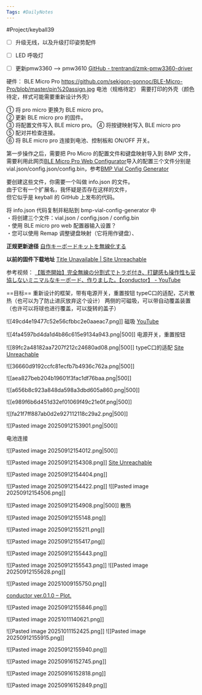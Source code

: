 ```yaml
---
Tags: #DailyNotes 
---
```


#Project/keyball39

- [ ] 升级无线，以及升级打印姿势配件
- [ ] LED 呼吸灯 
- [ ] 更新pmw3360 --> pmw3610 [GitHub - trentrand/zmk-pmw3360-driver](https://github.com/trentrand/zmk-pmw3360-driver)








硬件：
BLE Micro Pro https://github.com/sekigon-gonnoc/BLE-Micro-Pro/blob/master/pin%20assign.jpg
电池（规格待定）
需要打印的外壳（颜色待定，样式可能需要重新设计外壳）


① 将 pro micro 更换为 BLE micro pro。  
② 更新 BLE micro pro 的固件。  
③ 将配置文件写入 BLE  micro pro。 
④ 将按键映射写入 BLE micro pro  
⑤ 配对并检查连接。  
⑥ 将 BLE micro pro 连接到电池、控制板和 ON/OFF 开关。

第一步操作之后，需要把 Pro Micro 的配置文件和键盘映射导入到 BMP 文件，
需要利用此网页[BLE Micro Pro Web Configurator](https://sekigon-gonnoc.github.io/BLE-Micro-Pro-WebConfigurator/)导入的配置三个文件分别是vial.json/config.json/config.bin，参考[BMP Vial Config Generator](https://sekigon-gonnoc.github.io/bmp-vial-config-generator/)


要创建这些文件，你需要一个叫做 info.json 的文件。  
由于它有一个扩展名，我怀疑是否存在这样的文件，  
但它似乎是 keyball 的 GitHub 上发布的代码。

将 info.json 代码复制并粘贴到 bmp-vial-config-generator 中  
・将创建三个文件：vial.json / config.json / config.bin  
・使用 BLE micro pro web 配置器输入设置？  
・您可以使用 Remap 调整键盘映射（它将用作键盘）、




**正规更新途径** [自作キーボードキットを無線化する](https://sekigon-gonnoc.github.io/BLE-Micro-Pro/#/getting_started?id=%e3%83%95%e3%82%a1%e3%83%bc%e3%83%a0%e3%82%a6%e3%82%a7%e3%82%a2%e3%81%ae%e3%82%a2%e3%83%83%e3%83%97%e3%83%87%e3%83%bc%e3%83%88)

**以前的固件下载地址** [Title Unavailable \| Site Unreachable](https://remap-keys.app/catalog/k895xiCpsM5zlYZCPTEN/firmware)



参考视频：
[【販売開始】完全無線の分割式でトラボ付き、打鍵感も操作性も妥協しないミニマルなキーボード、作りました。【conductor】 - YouTube](https://www.youtube.com/watch?v=ZAK3P42RZeU)



==目标==
重新设计的框架，带有电源开关，重置按钮
typeC口的适配，芯片散热（也可以为了防止进灰放弃这个设计）
两侧的可磁吸，可以带自动覆盖装置（也许可以将球也进行覆盖，可以旋转的盖子）

![[49cd4e19477c52e56cfbbc2e0aaeac7.png]]
磁吸  [YouTube](https://www.youtube.com/watch?v=ERTrSdxieOo&t=715s)

![[4fa4597bd4da1d4b86c615e9134a943.png|500]] 
电源开关，重置按钮


![[89fc2a48182aa7207f212c24680ad08.png|500]]
typeC口的适配  [Site Unreachable](https://www.etsy.com/sg-en/listing/4314326372/wireless-keyball-hot-swappable-oled)

![[36660d9192ccfc81ecfb7b4936c762a.png|500]]

![[aea827beb204b19601f3fac1df76baa.png|500]]


![[a656b8c923a848da598a3dbd605a860.png|500]]



![[e989f6b6d451d32ef01069f49c21e0f.png|500]]



![[fa21f7ff887ab0d2e927112118c29a2.png|500]]


![[Pasted image 20250912153901.png|500]] 

电池连接


![[Pasted image 20250912154012.png|500]]



![[Pasted image 20250912154308.png]] [Site Unreachable](https://www.etsy.com/sg-en/listing/4360565414/custom-keyball-39-wireless-split?ls=r&external=1&rec_type=cs&ref=landingpage_similar_listing_top-4&frs=1&content_source=2f54849f155859627a52e7474c4652ad%253Aa4f0bb5ba320397a5d4e9e6413b5f792294fa357&logging_key=2f54849f155859627a52e7474c4652ad%3Aa4f0bb5ba320397a5d4e9e6413b5f792294fa357)


![[Pasted image 20250912154404.png]]

![[Pasted image 20250912154422.png]]
![[Pasted image 20250912154506.png]]


![[Pasted image 20250912154908.png|500]] 
散热


![[Pasted image 20250912155148.png]]



![[Pasted image 20250912155211.png]]

![[Pasted image 20250912155417.png]]

![[Pasted image 20250912155443.png]]

![[Pasted image 20250912155543.png]]
![[Pasted image 20250912155628.png]]

![[Pasted image 20251009155750.png]]

 [conductor ver.0.1.0 – Plot.](https://plotoftheprototype.com/products/monokey)

![[Pasted image 20250912155846.png]]



![[Pasted image 20251011140621.png]]

![[Pasted image 20251011152425.png]]
![[Pasted image 20250912155915.png]]

![[Pasted image 20250912155940.png]]




![[Pasted image 20250916152745.png]]

![[Pasted image 20250916152818.png]]


![[Pasted image 20250916152849.png]]